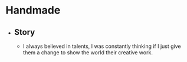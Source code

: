 # Handmade

* ## Story
    * I always believed in talents, I was constantly thinking if I just give them a change to show the world their
      creative work. 
